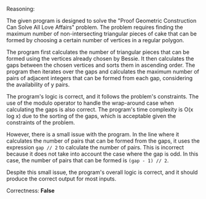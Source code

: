 Reasoning:

The given program is designed to solve the "Proof Geometric Construction Can Solve All Love Affairs" problem. The problem requires finding the maximum number of non-intersecting triangular pieces of cake that can be formed by choosing a certain number of vertices in a regular polygon.

The program first calculates the number of triangular pieces that can be formed using the vertices already chosen by Bessie. It then calculates the gaps between the chosen vertices and sorts them in ascending order. The program then iterates over the gaps and calculates the maximum number of pairs of adjacent integers that can be formed from each gap, considering the availability of y pairs.

The program's logic is correct, and it follows the problem's constraints. The use of the modulo operator to handle the wrap-around case when calculating the gaps is also correct. The program's time complexity is O(x log x) due to the sorting of the gaps, which is acceptable given the constraints of the problem.

However, there is a small issue with the program. In the line where it calculates the number of pairs that can be formed from the gaps, it uses the expression `gap // 2` to calculate the number of pairs. This is incorrect because it does not take into account the case where the gap is odd. In this case, the number of pairs that can be formed is `(gap - 1) // 2`.

Despite this small issue, the program's overall logic is correct, and it should produce the correct output for most inputs.

Correctness: **False**